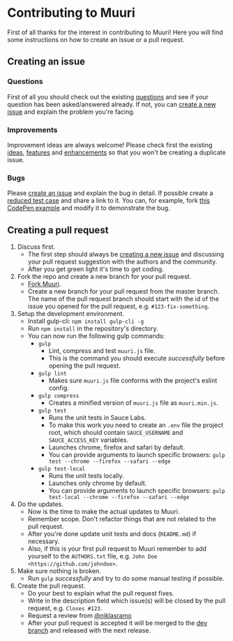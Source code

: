# Contributing to Muuri

First of all thanks for the interest in contributing to Muuri! Here you will find some instructions on how to create an issue or a pull request.

## Creating an issue

### Questions

First of all you should check out the existing [questions](https://github.com/haltu/muuri/issues?q=label%3Aquestion%20) and see if your question has been asked/answered already. If not, you can [create a new issue](https://github.com/haltu/muuri/issues/new) and explain the problem you're facing.

### Improvements

Improvement ideas are always welcome! Please check first the existing [ideas](https://github.com/haltu/muuri/issues?utf8=%E2%9C%93&q=label%3Aidea), [features](https://github.com/haltu/muuri/issues?q=label%3Afeature) and [enhancements](https://github.com/haltu/muuri/issues?q=label%3Aenhancement) so that you won't be creating a duplicate issue.

### Bugs

Please [create an issue](https://github.com/haltu/muuri/issues/new) and explain the bug in detail. If possible create a [reduced test case](https://css-tricks.com/reduced-test-cases/) and share a link to it. You can, for example, fork [this CodePen example](https://codepen.io/niklasramo/pen/jyJLGM) and modify it to demonstrate the bug.

## Creating a pull request

1. Discuss first.
   * The first step should always be [creating a new issue](https://github.com/haltu/muuri/issues/new) and discussing your pull request suggestion with the authors and the community.
   * After you get green light it's time to get coding.
2. Fork the repo and create a new branch for your pull request.
   * [Fork Muuri](https://github.com/haltu/muuri#fork-destination-box).
   * Create a new branch for your pull request from the master branch. The name of the pull request branch should start with the id of the issue you opened for the pull request, e.g. `#123-fix-something`.
3. Setup the development environment.
   * Install gulp-cli: `npm install gulp-cli -g`
   * Run `npm install` in the repository's directory.
   * You can now run the following gulp commands:
     * `gulp`
       * Lint, compress and test `muuri.js` file.
       * This is the command you should execute _successfully_ before opening the pull request.
     * `gulp lint`
       * Makes sure `muuri.js` file conforms with the project's eslint config.
     * `gulp compress`
       * Creates a minified version of `muuri.js` file as `muuri.min.js`.
     * `gulp test`
       * Runs the unit tests in Sauce Labs.
       * To make this work you need to create an `.env` file the project root, which should contain `SAUCE_USERNAME` and `SAUCE_ACCESS_KEY` variables.
       * Launches chrome, firefox and safari by default.
       * You can provide arguments to launch specific browsers: `gulp test --chrome --firefox --safari --edge`
     * `gulp test-local`
       * Runs the unit tests locally.
       * Launches only chrome by default.
       * You can provide arguments to launch specific browsers: `gulp test-local --chrome --firefox --safari --edge`
4. Do the updates.
   * Now is the time to make the actual updates to Muuri.
   * Remember scope. Don't refactor things that are not related to the pull request. 
   * After you're done update unit tests and docs (`README.md`) if necessary.
   * Also, if this is your first pull request to Muuri remember to add yourself to the `AUTHORS.txt` file, e.g. `John Doe <https://github.com/johndoe>`.
5. Make sure nothing is broken.
   * Run `gulp` _successfully_ and try to do some manual testing if possible.
6. Create the pull request.
   * Do your best to explain what the pull request fixes.
   * Write in the description field which issue(s) will be closed by the pull request, e.g. `Closes #123`.
   * Request a review from [@niklasramo](https://github.com/niklasramo)
   * After your pull request is accepted it will be merged to the [dev branch](https://github.com/haltu/muuri/tree/dev) and released with the next release.
